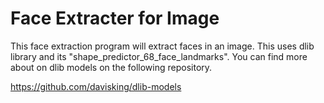 # Face Extracter for Image

This face extraction program will extract faces in an image. This uses dlib library and its "shape_predictor_68_face_landmarks". You can find more about on dlib models on the following repository.



https://github.com/davisking/dlib-models